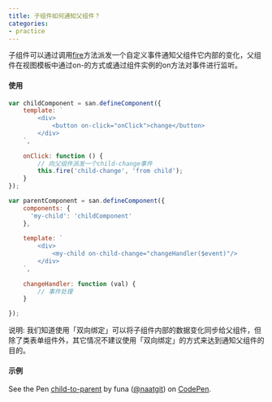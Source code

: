```yaml
---
title: 子组件如何通知父组件？
categories:
- practice
---
```


子组件可以通过调用[fire](/san/doc/api/#fire)方法派发一个自定义事件通知父组件它内部的变化，父组件在视图模板中通过on-的方式或通过组件实例的on方法对事件进行监听。

#### 使用
```javascript
var childComponent = san.defineComponent({    
    template: `
        <div>
            <button on-click="onClick">change</button>
        </div>
    `,
    
    onClick: function () {
        // 向父组件派发一个child-change事件
        this.fire('child-change', 'from child');
    }
});

var parentComponent = san.defineComponent({
    components: {
      'my-child': 'childComponent'
    },
  
    template: `
        <div>
            <my-child on-child-change="changeHandler($event)"/>
        </div>
    `,
  
    changeHandler: function (val) {
        // 事件处理
    }

});
```
说明: 我们知道使用「双向绑定」可以将子组件内部的数据变化同步给父组件，但除了类表单组件外，其它情况不建议使用「双向绑定」的方式来达到通知父组件的目的。

#### 示例
<p data-height="265" data-theme-id="0" data-slug-hash="wqrGLy" data-default-tab="js,result" data-user="naatgit" data-embed-version="2" data-pen-title="child-to-parent" class="codepen">See the Pen <a href="https://codepen.io/naatgit/pen/wqrGLy/">child-to-parent</a> by funa (<a href="https://codepen.io/naatgit">@naatgit</a>) on <a href="https://codepen.io">CodePen</a>.</p>
<script async src="https://production-assets.codepen.io/assets/embed/ei.js"></script>
